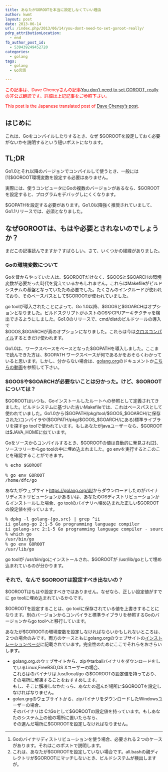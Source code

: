 ```yaml
---
title: あなたがGOROOTを本当に設定しなくていい理由
author: kwmt
layout: post
date: 2013-06-14
url: /index.php/2013/06/14/you-dont-need-to-set-goroot-really/
pdrp_attributionLocation:
  - end
fb_author_post_id:
  - 539439249452720
categories:
  - golang
tags:
  - golang
  - Go言語

---
```

<font color="red">この記事は、Dave Cheneyさんの記事<a href="http://dave.cheney.net/2013/06/14/you-dont-need-to-set-goroot-really">You don’t need to set GOROOT, really</a>の非公式翻訳です。詳細は上記記事をご参照下さい。</p> 

<p>
  This post is the Japanese translated post of <a href="http://dave.cheney.net/2013/06/14/you-dont-need-to-set-goroot-really">Dave Cheney&#8217;s post</a>.<br /> </font>
</p>

<h2 class="section">
  はじめに
</h2>

<p>
  これは、Goをコンパイルしたりするとき、なぜ $GOROOTを設定しておく必要がないかを説明するという短いポストになります。
</p>

<h2 class="section">
  TL;DR
</h2>

<p>
  Go1.0とそれ以降のバージョンでコンパイルして使うとき、一般には[1]$GOROOT環境変数を設定する必要はありません。
</p>

<p>
  実際には、使うコンピュータにGoの複数のバージョンがあるなら、$GOROOTを設定すると、プログラムをデバッグしにくくなります。
</p>

<p>
  $GOPATHを設定する必要があります。Go1.0以降強く推奨されていまして、Go1.1リリースでは、必須となりました。
</p>

<h2 class="section">
  なぜGOROOTは、もはや必要とされないのでしょうか？
</h2>

<p>
  まだこの記事読んでますか？すばらしい。さて、いくつかの経緯がありました。
</p>

<h3>
  Goの環境変数について
</h3>

<p>
  Goを昔からやっていた人は、$GOROOTだけなく、$GOOSと$GOARCHの環境変数が必要だった時代を覚えているかもしれません。これらはMakefileがビルドシステムの基盤となっていたため必要でした。たくさんのインクルードが使われており、そのベースパスとして$GOROOTが使われていました。
</p>

<p>
  go toolが導入されたことによって、Go 1.0以降、$GOOSと$GOARCHはオプションとなりました。ビルドスクリプトがホストのOSやCPUアーキテクチャを検出できるようにしました。Go1.0のリリースで、cmd/distのビルドツールの導入で<br /> $GOOS,$GOARCHが真のオプションになりました。これらは今は<a href="http://dave.cheney.net/2012/09/08/an-introduction-to-cross-compilation-with-go">クロスコンパイル</a>するときだけ使われます。
</p>

<p>
  Go1.0は、ワークスペースをベースとなった$GOPATHを導入しました。ここまで読んできた方は、$GOPATH ワークスペースが何であるかをおそらくわかっていると思います。しかし、分からない場合は、<a href="http://golang.org/doc/code.html">golang.org</a>のドキュメントか<a href="http://www.youtube.com/watch?v=XCsL89YtqCs">こちらの動画</a>を参照して下さい。
</p>

<h3>
  $GOOSや$GOARCHが必要ないことは分かった。けど、$GOROOTについては？
</h3>

<p>
  $GOROOTはいつも、Goインストールしたルートへの参照として定義されてきました。ビルドシステムに基づいた古いMakefileでは、これはベースパスとして使われていました。Go1.0から($GOPATH/pkg/tool/$GOOS_$GOARCH/に保存された)コンパイラや($GOPATH/pkg/$GOOS_$GOARCH/にある)標準ライブラリを探すgo toolで使われています。もしあなたがjavaユーザーなら、$GOROOTは$JAVA_HOMEに似ています。
</p>

<p>
  Goをソースからコンパイルするとき、$GOROOTの値は自動的に発見され[2]、ソースツリーからgo toolの中に埋め込まれました。go envを実行するとこのことを確認することができます。
</p>

<pre class="go">
% echo $GOROOT

% go env GOROOT
/home/dfc/go
</pre>

<p>
  あなたがウェブサイト<a href="https://golang.org/dl/">https://golang.org/dl/</a>からダウンロードしたのがバイナリディストリビューションかあるいは、あなたのOSディストリビューションからインストールした場合、go toolのバイナリへ埋め込まれた正しい$GOROOTの設定値を持っています。
</p>

<pre class="go">
% dpkg -l golang-{go,src} | grep ^ii
ii golang-go 2:1-5 Go programming language compiler
ii golang-src 2:1-5 Go programming language compiler - source files
% which go
/usr/bin/go
% go env GOROOT
/usr/lib/go
</pre>

<p>
  go toolが /usr/bin/goにインストールされ、$GOROOTが /usr/lib/goとして埋め込まれているのが分かります。
</p>

<h3>
  それで、なんで $GOROOTは設定すべき出ないの？
</h3>

<p>
  $GOROOTはもはや設定すべきではありません。なぜなら、正しい設定値がすでに go toolに埋め込まれているからです。
</p>

<p>
  $GOROOTを設定することは、go toolに保存されている値を上書きすることになります。別のバージョンからコンパイラと標準ライブラリを参照するGoのバージョンからgo toolへと移行しています。
</p>

<p>
  あなたが$GOROOTの環境変数を設定しなければならいかもしれないところは、２つの場合のみです。両方のケースともにgolang.orgのウェブサイトの<a href="http://golang.org/doc/install#install">インストレーションページ</a>に記載されています。完全性のためにここでそれらをおさらいします。
</p>

<ul>
  <li>
    golang.org.のウェブサイトから、zipやtarballバイナリをダウンロードをしているLinux,FreeBSD,OS Xユーザーの場合、<br /> これらはのバイナリは /usr/local/go の$GOROOTの設定値を持っており、その場所に解凍することをおすすめします。<br /> もし、そこに解凍しなかたっら、あなたの選んだ場所に$GOROOTを設定しなければなりません。
  </li>
  <li>
    golan.grgのウェブサイトから、zipバイナリをダウンロードしたWindowsユーザーの場合、<br /> そのバイナリは C:\Goとして$GOROOTの設定値を持っています。もしあなたのシステム上の他の場所に置いたらなら、<br /> その選んだ場所に$GOROOTを設定しなければなりません。
  </li>
</ul>

<hr />

<ol>
  <li>
    Goのバイナリディストリビューションを使う場合、必要される２つのケースがあります。それはこのポストで説明します。
  </li>
  <li>
    これは、あなたが$GOROOTを設定していない場合です。all.bashの親ディレクトリが$GOROOTにマッチしないとき、ビルドシステムが検出しますが。
  </li>
  <ol>